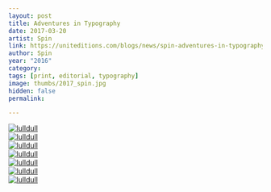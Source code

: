 ```yaml
---
layout: post
title: Adventures in Typography
date: 2017-03-20
artist: Spin
link: https://uniteditions.com/blogs/news/spin-adventures-in-typography-issue-001
author: Spin
year: "2016"
category: 
tags: [print, editorial, typography]
image: thumbs/2017_spin.jpg
hidden: false
permalink:

---
```



<div class="post_image">
	<a href="{{ site.baseurl }}/images/posts/2017_spin/001.jpg" target="_blank">
	<img src="{{ site.baseurl }}/images/posts/2017_spin/001.jpg" alt="lulldull"></a>
</div>

<div class="post_image">
	<a href="{{ site.baseurl }}/images/posts/2017_spin/002.jpg" target="_blank">
	<img src="{{ site.baseurl }}/images/posts/2017_spin/002.jpg" alt="lulldull"></a>
</div>

<div class="post_image">
	<a href="{{ site.baseurl }}/images/posts/2017_spin/003.jpg" target="_blank">
	<img src="{{ site.baseurl }}/images/posts/2017_spin/003.jpg" alt="lulldull"></a>
</div>

<div class="post_image">
	<a href="{{ site.baseurl }}/images/posts/2017_spin/004.jpg" target="_blank">
	<img src="{{ site.baseurl }}/images/posts/2017_spin/004.jpg" alt="lulldull"></a>
</div>

<div class="post_image">
	<a href="{{ site.baseurl }}/images/posts/2017_spin/005.jpg" target="_blank">
	<img src="{{ site.baseurl }}/images/posts/2017_spin/005.jpg" alt="lulldull"></a>
</div>

<div class="post_image">
	<a href="{{ site.baseurl }}/images/posts/2017_spin/006.jpg" target="_blank">
	<img src="{{ site.baseurl }}/images/posts/2017_spin/006.jpg" alt="lulldull"></a>
</div>

<div class="post_image">
	<a href="{{ site.baseurl }}/images/posts/2017_spin/007.jpg" target="_blank">
	<img src="{{ site.baseurl }}/images/posts/2017_spin/007.jpg" alt="lulldull"></a>
</div>



